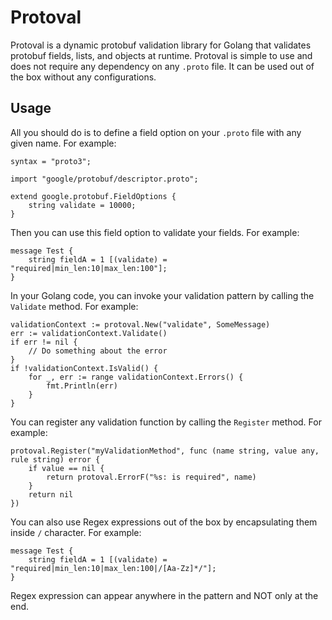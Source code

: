 # Protoval 
Protoval is a dynamic protobuf validation library for Golang that validates protobuf fields, lists, and objects at runtime. Protoval is simple to use and does not require any dependency on any `.proto` file. It can be used out of the box without any configurations. 

## Usage 
All you should do is to define a field option on your `.proto` file with any given name. For example: 

    syntax = "proto3";

    import "google/protobuf/descriptor.proto";

    extend google.protobuf.FieldOptions {
        string validate = 10000;
    }

Then you can use this field option to validate your fields. For example: 

    message Test {
        string fieldA = 1 [(validate) = "required|min_len:10|max_len:100"];
    }

In your Golang code, you can invoke your validation pattern by calling the `Validate` method. For example: 

    validationContext := protoval.New("validate", SomeMessage)
    err := validationContext.Validate()
    if err != nil {
        // Do something about the error
    }
    if !validationContext.IsValid() {
        for _, err := range validationContext.Errors() {
            fmt.Println(err)
        }
    }

You can register any validation function by calling the `Register` method. For example: 

    protoval.Register("myValidationMethod", func (name string, value any, rule string) error {
        if value == nil {
            return protoval.ErrorF("%s: is required", name)
        }
        return nil
    })

You can also use Regex expressions out of the box by encapsulating them inside `/` character. For example: 

    message Test {
        string fieldA = 1 [(validate) = "required|min_len:10|max_len:100|/[Aa-Zz]*/"];
    }

Regex expression can appear anywhere in the pattern and NOT only at the end. 